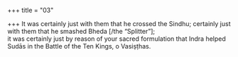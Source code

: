 +++
title = "03"

+++
It was certainly just with them that he crossed the Sindhu; certainly just  with them that he smashed Bheda [/the “Splitter”];  
it was certainly just by reason of your sacred formulation that Indra  helped Sudās in the Battle of the Ten Kings, o Vasiṣṭhas.  